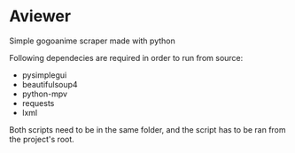# Aviewer

Simple gogoanime scraper made with python

Following dependecies are required in order to run from source:

 - pysimplegui
 - beautifulsoup4
 - python-mpv
 - requests
 - lxml

Both scripts need to be in the same folder,
and the script has to be ran from the project's root.
